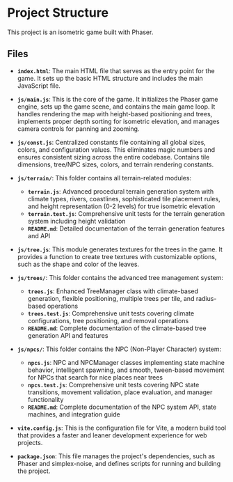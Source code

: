 # Project Structure

This project is an isometric game built with Phaser.

## Files

- **`index.html`**: The main HTML file that serves as the entry point for the game. It sets up the basic HTML structure and includes the main JavaScript file.

- **`js/main.js`**: This is the core of the game. It initializes the Phaser game engine, sets up the game scene, and contains the main game loop. It handles rendering the map with height-based positioning and trees, implements proper depth sorting for isometric elevation, and manages camera controls for panning and zooming.

- **`js/const.js`**: Centralized constants file containing all global sizes, colors, and configuration values. This eliminates magic numbers and ensures consistent sizing across the entire codebase. Contains tile dimensions, tree/NPC sizes, colors, and terrain rendering constants.

- **`js/terrain/`**: This folder contains all terrain-related modules:

  - **`terrain.js`**: Advanced procedural terrain generation system with climate types, rivers, coastlines, sophisticated tile placement rules, and height representation (0-2 levels) for true isometric elevation
  - **`terrain.test.js`**: Comprehensive unit tests for the terrain generation system including height validation
  - **`README.md`**: Detailed documentation of the terrain generation features and API

- **`js/tree.js`**: This module generates textures for the trees in the game. It provides a function to create tree textures with customizable options, such as the shape and color of the leaves.

- **`js/trees/`**: This folder contains the advanced tree management system:

  - **`trees.js`**: Enhanced TreeManager class with climate-based generation, flexible positioning, multiple trees per tile, and radius-based operations
  - **`trees.test.js`**: Comprehensive unit tests covering climate configurations, tree positioning, and removal operations
  - **`README.md`**: Complete documentation of the climate-based tree generation API and features

- **`js/npcs/`**: This folder contains the NPC (Non-Player Character) system:

  - **`npcs.js`**: NPC and NPCManager classes implementing state machine behavior, intelligent spawning, and smooth, tween-based movement for NPCs that search for nice places near trees
  - **`npcs.test.js`**: Comprehensive unit tests covering NPC state transitions, movement validation, place evaluation, and manager functionality
  - **`README.md`**: Complete documentation of the NPC system API, state machines, and integration guide

- **`vite.config.js`**: This is the configuration file for Vite, a modern build tool that provides a faster and leaner development experience for web projects.

- **`package.json`**: This file manages the project's dependencies, such as Phaser and simplex-noise, and defines scripts for running and building the project.

